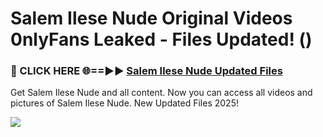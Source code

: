 # Salem Ilese Nude Original Videos 0nlyFans Leaked - Files Updated! ()

<h3>🔴 CLICK HERE 🌐==►► <a href="https://tinyurl.com/2p9ay9w9" rel="nofollow">Salem Ilese Nude Updated Files</a></h3>

Get Salem Ilese Nude and all content. Now you can access all videos and pictures of Salem Ilese Nude. New Updated Files 2025!

[![](https://i.imgur.com/KQgVmj3.gif)](https://tinyurl.com/2p9ay9w9)
